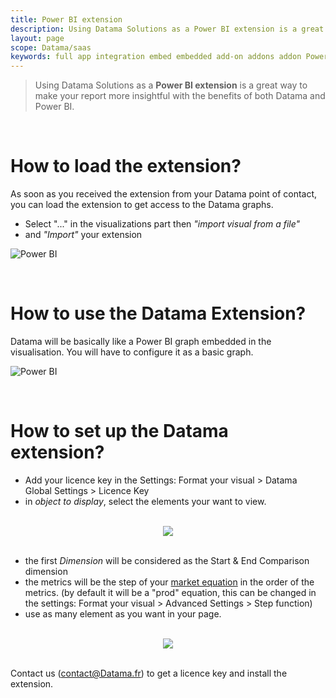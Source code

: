```yaml
---
title: Power BI extension
description: Using Datama Solutions as a Power BI extension is a great way to make your report more insightful with the benefits of both Datama and Power BI.
layout: page
scope: Datama/saas
keywords: full app integration embed embedded add-on addons addon Power BI powerbi
---
```



> Using Datama Solutions as a **Power BI extension** is a great way to make your report more insightful with the benefits of both Datama and Power BI.

<br>

# <b>How to load the extension?</b>

As soon as you received the extension from your Datama point of contact, you can load the extension to get access to the Datama graphs. 
- Select "..." in the visualizations part then <i>"import visual from a file"</i> 
- and <i>"Import"</i> your extension

![Power BI]({{site.url}}/{{site.baseurl}}/core_app/new/integration/images/PowerBi_loadingExtension.gif)

<br>

# <b>How to use the Datama Extension?</b>

Datama will be basically like a Power BI graph embedded in the visualisation. You will have to configure it as a basic graph. 

![Power BI]({{site.url}}/{{site.baseurl}}/core_app/new/integration/images/powerBi_extension.gif)

<br>

# <b>How to set up the Datama extension?</b>

- Add your licence key in the Settings: Format your visual > Datama Global Settings > Licence Key
- in <i>object to display</i>, select the elements your want to view. 

<br>

<center><img src="{{site.url}}/{{site.baseurl}}/core_app/new/integration/images/powerBi_advancedSettings.jpg"/></center>

<br>

- the first <i>Dimension</i> will be considered as the Start & End Comparison dimension
- the metrics will be the step of your [market equation]({{site.url}}/{{site.baseurl}}/core_app/new/interface/subheader/metrics_relation.html) in the order of the metrics. (by default it will be a "prod" equation, this can be changed in the settings: Format your visual > Advanced Settings > Step function)
- use as many element as you want in your page. 

<br>

<center><img src="{{site.url}}/{{site.baseurl}}/core_app/new/integration/images/powerBi_licenceKey.jpg"/></center>

<br>

Contact us (contact@Datama.fr) to get a licence key and install the extension.

